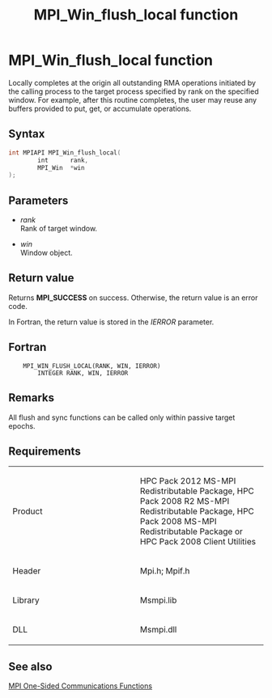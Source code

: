 ﻿---
title: MPI_Win_flush_local function
TOCTitle: MPI_Win_flush_local function
mtps_version: v=VS.85
f1_keywords:
- MPI_WIN_FLUSH_LOCAL
- mpif/MPI_Win_flush_local
- mpi/MPI_WIN_FLUSH_LOCAL
dev_langs:
- C++
- C
---

# MPI\_Win\_flush\_local function

Locally completes at the origin all outstanding RMA operations initiated by the calling process to the target process specified by rank on the specified window. For example, after this routine completes, the user may reuse any buffers provided to put, get, or accumulate operations.

## Syntax

``` c++
int MPIAPI MPI_Win_flush_local(
        int      rank,
        MPI_Win  *win
);
```

## Parameters

  - *rank*  
    Rank of target window.

  - *win*  
    Window object.

## Return value

Returns **MPI\_SUCCESS** on success. Otherwise, the return value is an error code.

In Fortran, the return value is stored in the *IERROR* parameter.

## Fortran

``` FORTRAN
    MPI_WIN_FLUSH_LOCAL(RANK, WIN, IERROR)
        INTEGER RANK, WIN, IERROR
```

## Remarks

All flush and sync functions can be called only within passive target epochs.

## Requirements

<table>
<colgroup>
<col style="width: 50%" />
<col style="width: 50%" />
</colgroup>
<tbody>
<tr class="odd">
<td><p>Product</p></td>
<td><p>HPC Pack 2012 MS-MPI Redistributable Package, HPC Pack 2008 R2 MS-MPI Redistributable Package, HPC Pack 2008 MS-MPI Redistributable Package or HPC Pack 2008 Client Utilities</p></td>
</tr>
<tr class="even">
<td><p>Header</p></td>
<td>Mpi.h;
Mpif.h</td>
</tr>
<tr class="odd">
<td><p>Library</p></td>
<td>Msmpi.lib</td>
</tr>
<tr class="even">
<td><p>DLL</p></td>
<td>Msmpi.dll</td>
</tr>
</tbody>
</table>


## See also

[MPI One-Sided Communications Functions](mpi-one-sided-communications-functions.md)

